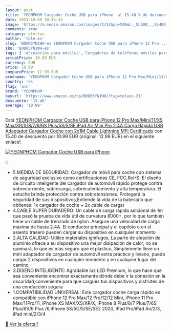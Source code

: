 ```yaml
---
layout: post
title: 'YEONPHOM Cargador Coche USB para iPhone  al 15.40 % de descuento'
date: 2021-10-09 10:14:23
image: 'https://m.media-amazon.com/images/I/51hpo+X4NwL._SL500_._SL400_.jpg'
comments: true
category: ofertas
author: 'tole.es'
slug: 'B08R5YN1WH-es YEONPHOM Cargador Coche USB para iPhone 12 Pro...'
sku: 'B08R5YN1WH-es'
tags: [ 'Accesorios para móviles','Cargadores de teléfonos móviles para coches','Cargadores para móviles','Comunicación móvil y accesorios','Electrónica','ipad','iphone','yeonphom', ]
actualPrice: 10.99 EUR
currency: EUR
price: 10.99
comparePrice: 12.99 EUR
prodname: 'YEONPHOM Cargador Coche USB para iPhone 12 Pro Max/Mini/11/XS Max/XR/X/8/7/6/6S Plus/5S/5/SE iPad Air Mini Pro 2.4A Carga Rápida USB Adaptador Cargador Coche con 2x1M Cable Lightning MFi Certificado'
country: 'es'
flag: '🇪🇸'
brand: 'YEONPHOM'
buyurl: 'https://www.amazon.es/dp/B08R5YN1WH/?tag=tolees-21'
descuento: '15.40'
average: '10.99'
---
```


Está [YEONPHOM Cargador Coche USB para iPhone 12 Pro Max/Mini/11/XS Max/XR/X/8/7/6/6S Plus/5S/5/SE iPad Air Mini Pro 2.4A Carga Rápida USB Adaptador Cargador Coche con 2x1M Cable Lightning MFi Certificado](https://www.amazon.es/dp/B08R5YN1WH/?tag=tolees-21) con 15.40 de descuento por 10.99 EUR (original: 12.99 EUR) en el siguiente enlace!

[![YEONPHOM Cargador Coche USB para iPhone ](https://m.media-amazon.com/images/I/51hpo+X4NwL._SL500_._SL400_.jpg)](https://www.amazon.es/dp/B08R5YN1WH/?tag=tolees-21)

ℹ️:

- 5.MEDIDA DE SEGURIDAD: Cargador de móvil para coche con sistema de seguridad exclusivo como certificaciones CE, FCC,RoHS. El diseño de circuito inteligente del cargador de automóvil rápido protege contra sobrecorriente, sobrecarga, sobrecalentamiento y alta temperatura. El estuche brinda protección contra sobretensiones. Protegerá la seguridad de sus dispositivos,Extiende la vida de la batería(lo que obtienes: 1x cargador de coche + 2x cable de carga)
- 4.CABLE SÚPER DURADERO: Un cable de carga rápida adicional de 1m que pasó la prueba de vida útil de curvatura 8000+, por lo que también tiene un cable de trenzado de nylon. Asegure una velocidad de carga máxima de hasta 2.4A. El conductor principal y el copiloto o en el asiento trasero pueden cargar su dispositivo en cualquier momento
- 2.ALTA CALIDAD: Utilice materiales ignífugos, La parte de aleación de aluminio ofrece a su dispositivo una mejor disipación de calor, no se quemará, lo que es más seguro que el plástico, Simplemente lleve un mini adaptador de cargador de automóvil extra práctico y liviano, puede cargar 2 dispositivos en cualquier momento y en cualquier lugar del camino
- 3.DISEÑO INTELIGENTE: Agradable luz LED Premium, lo que hace que sea conveniente encontrar exactamente dónde debe ir la conexión en la oscuridad,conveniente para que cargues tus dispositivos y disfrutes de una conducción segura
- 1.COMPATIBILIDAD UNIVERSAL: Este cargador coche carga rápido es compatible con iPhone 12 Pro Max/12 Pro/12/12 Mini, iPhone 11 Pro Max/11Pro/11, iPhone XS MAX/XS/XR/X, iPhone 8 Plus/8/7 Plus/7/6S Plus/6S/6 Plus /6,iPhone 5S/5C/5/SE/SE2 2020, iPad Pro/iPad Air/2/3, iPad mini/2/3/4

[🛒 Ver la oferta!!](https://www.amazon.es/dp/B08R5YN1WH/?tag=tolees-21)
